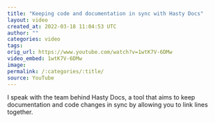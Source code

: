 ```yaml
---
title: "Keeping code and documentation in sync with Hasty Docs"
layout: video
created_at: 2022-03-18 11:04:53 UTC
author: ""
categories: video
tags: 
orig_url: https://www.youtube.com/watch?v=1wtK7V-6DMw
video_embed: 1wtK7V-6DMw
image:
permalink: /:categories/:title/
source: YouTube
---
```

I speak with the team behind Hasty Docs, a tool that aims to keep documentation and code changes in sync by allowing you to link lines together.